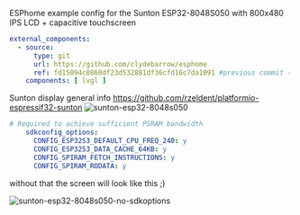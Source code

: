 ESPhome example config for the Sunton ESP32-8048S050 with 800x480 IPS LCD + capacitive touchscreen

```yaml
external_components:
  - source:
      type: git
      url: https://github.com/clydebarrow/esphome
      ref: fd15094c0860df23d532881df36cfd16c7da1091 #previous commit - wont be needed in the future
    components: [ lvgl ]
```

Sunton display general info https://github.com/rzeldent/platformio-espressif32-sunton
![sunton-esp32-8048s050](https://github.com/clowrey/esphome-esp32-8048s050-lvgl/assets/6935928/d6f8c34f-c5f3-4a33-b4c1-738e710de04a)
```yaml
# Required to achieve sufficient PSRAM bandwidth
    sdkconfig_options:
      CONFIG_ESP32S3_DEFAULT_CPU_FREQ_240: y
      CONFIG_ESP32S3_DATA_CACHE_64KB: y
      CONFIG_SPIRAM_FETCH_INSTRUCTIONS: y
      CONFIG_SPIRAM_RODATA: y
```
without that the screen will look like this ;)

![sunton-esp32-8048s050-no-sdkoptions](https://github.com/clowrey/esphome-esp32-8048s050-lvgl/assets/6935928/344fae6d-93c3-4caf-94ad-23281d86bf61)
